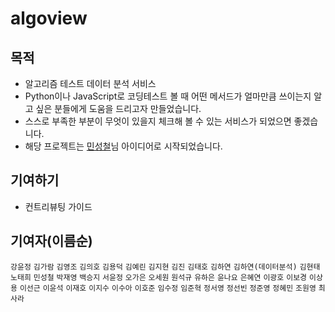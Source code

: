 # algoview

## 목적

- 알고리즘 테스트 데이터 분석 서비스
- Python이나 JavaScript로 코딩테스트 볼 때 어떤 메서드가 얼마만큼 쓰이는지 알고 싶은 분들에게 도움을 드리고자 만들었습니다.
- 스스로 부족한 부분이 무엇이 있을지 체크해 볼 수 있는 서비스가 되었으면 좋겠습니다.
- 해당 프로젝트는 [민성철](https://github.com/AMinSC/frequency_of_use_of_built-in_function)님 아이디어로 시작되었습니다.

## 기여하기

- 컨트리뷰팅 가이드

## 기여자(이름순)

`강윤정` `김가람` `김영조` `김의호` `김용덕` `김예린` `김지현` `김진` `김태호` `김하연` `김하연(데이터분석)` `김현태` `노태희` `민성철` `박재영` `백승지` `서윤정` `오가은` `오세원` `원석규` `유하은` `윤나요` `은혜연` `이광호` `이보경` `이상용` `이선근` `이윤석` `이재호` `이지수` `이수아` `이호준` `임수정` `임준혁` `정서영` `정선빈` `정준영` `정혜민` `조원영` `최사라`
